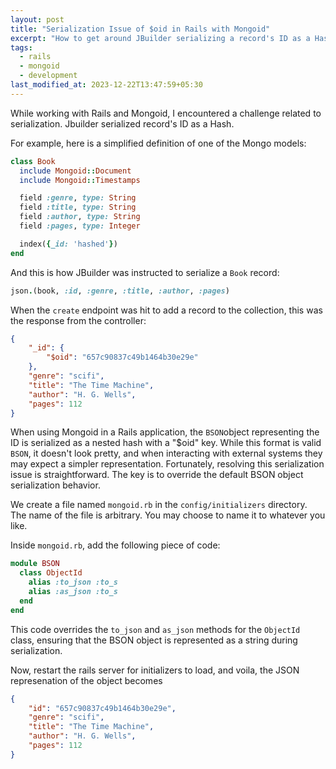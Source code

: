 ```yaml
---
layout: post
title: "Serialization Issue of $oid in Rails with Mongoid"
excerpt: "How to get around JBuilder serializing a record's ID as a Hash"
tags:
  - rails
  - mongoid
  - development
last_modified_at: 2023-12-22T13:47:59+05:30
---
```


While working with Rails and Mongoid, I encountered a challenge related to serialization. Jbuilder serialized record's ID as a Hash.

For example, here is a simplified definition of one of the Mongo models:

```ruby
class Book
  include Mongoid::Document
  include Mongoid::Timestamps

  field :genre, type: String
  field :title, type: String
  field :author, type: String
  field :pages, type: Integer

  index({_id: 'hashed'})
end

```

And this is how JBuilder was instructed to serialize a `Book` record:

 ```ruby
json.(book, :id, :genre, :title, :author, :pages)
 ```

When the `create` endpoint was hit to add a record to the collection, this was the response from the controller:

```json
{
    "_id": {
        "$oid": "657c90837c49b1464b30e29e"
    },
    "genre": "scifi",
    "title": "The Time Machine",
    "author": "H. G. Wells",
    "pages": 112
}
```

When using Mongoid in a Rails application, the `BSON`object representing the ID is serialized as a nested hash with a "$oid" key. While this format is valid `BSON`, it doesn't look pretty, and when interacting with external systems they may expect a simpler representation. Fortunately, resolving this serialization issue is straightforward. The key is to override the default BSON object serialization behavior. 

We create a file named `mongoid.rb` in the `config/initializers` directory. The name of the file is arbitrary. You may choose to name it to whatever you like. 

Inside `mongoid.rb`, add the following piece of code:

```ruby
module BSON
  class ObjectId
    alias :to_json :to_s
    alias :as_json :to_s
  end
end
```

This code overrides the `to_json` and `as_json` methods for the `ObjectId` class, ensuring that the BSON object is represented as a string during serialization.

Now, restart the rails server for initializers to load, and voila, the JSON represenation of the object becomes

```json
{
    "id": "657c90837c49b1464b30e29e",
    "genre": "scifi",
    "title": "The Time Machine",
    "author": "H. G. Wells",
    "pages": 112
}
```

